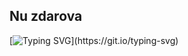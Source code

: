 ## Nu zdarova

<!--
**v019f1n9er/v019f1n9er** is a ✨ _special_ ✨ repository because its `README.md` (this file) appears on your GitHub profile.

Here are some ideas to get you started:

- 🔭 I’m currently working on ...
- 🌱 I’m currently learning ...
- 👯 I’m looking to collaborate on ...
- 🤔 I’m looking for help with ...
- 💬 Ask me about ...
- 📫 How to reach me: ...
- 😄 Pronouns: ...
- ⚡ Fun fact: ...
-->

<!-- [![Typing SVG](https://readme-typing-svg.herokuapp.com?color=%FFBC2400&lines=I+just+wanted+to...)](https://git.io/typing-svg) -->
<!-- [![Typing SVG](https://readme-typing-svg.herokuapp.com?color=%DCBC143C&lines=I+just+wanted+to...)](https://git.io/typing-svg) -->
[![Typing SVG](https://readme-typing-svg.herokuapp.com?color=%0e5cc4FF&lines=I+just+wanted+to...)](https://git.io/typing-svg)
<!-- #DC + BC + 143C -->
